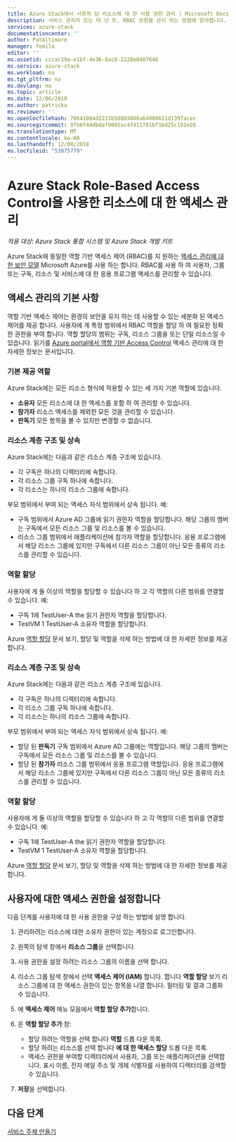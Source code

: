 ```yaml
---
title: Azure Stack에서 사용자 당 리소스에 대 한 사용 권한 관리 | Microsoft Docs
description: 서비스 관리자 또는 테 넌 트, RBAC 권한을 관리 하는 방법에 알아봅니다.
services: azure-stack
documentationcenter: ''
author: PatAltimore
manager: femila
editor: ''
ms.assetid: cccac19a-e1bf-4e36-8ac8-2228e8487646
ms.service: azure-stack
ms.workload: na
ms.tgt_pltfrm: na
ms.devlang: na
ms.topic: article
ms.date: 12/06/2018
ms.author: patricka
ms.reviewer: ''
ms.openlocfilehash: 70641084d2213b50803800a64000611d139facec
ms.sourcegitcommit: 9fb6f44dbdaf9002ac4f411781bf1bd25c191e26
ms.translationtype: MT
ms.contentlocale: ko-KR
ms.lasthandoff: 12/08/2018
ms.locfileid: "53075779"
---
```

# <a name="manage-access-to-resources-with-azure-stack-role-based-access-control"></a>Azure Stack Role-Based Access Control을 사용한 리소스에 대 한 액세스 관리

*적용 대상: Azure Stack 통합 시스템 및 Azure Stack 개발 키트*

Azure Stack에 동일한 역할 기반 액세스 제어 (RBAC)를 지 원하는 [액세스 관리에 대 한 보안 모델](https://docs.microsoft.com/azure/role-based-access-control/overview) Microsoft Azure를 사용 하는 합니다. RBAC를 사용 하 여 사용자, 그룹 또는 구독, 리소스 및 서비스에 대 한 응용 프로그램 액세스를 관리할 수 있습니다.

## <a name="basics-of-access-management"></a>액세스 관리의 기본 사항

역할 기반 액세스 제어는 환경의 보안을 유지 하는 데 사용할 수 있는 세분화 된 액세스 제어를 제공 합니다. 사용자에 게 특정 범위에서 RBAC 역할을 할당 하 여 필요한 정확한 권한을 부여 합니다. 역할 할당의 범위는 구독, 리소스 그룹을 또는 단일 리소스일 수 있습니다. 읽기를 [Azure portal에서 역할 기반 Access Control](https://docs.microsoft.com/azure/role-based-access-control/overview) 액세스 관리에 대 한 자세한 정보는 문서입니다.

### <a name="built-in-roles"></a>기본 제공 역할

Azure Stack에는 모든 리소스 형식에 적용할 수 있는 세 가지 기본 역할에 있습니다.

* **소유자** 모든 리소스에 대 한 액세스를 포함 하 여 관리할 수 있습니다.
* **참가자** 리소스 액세스를 제외한 모든 것을 관리할 수 있습니다.
* **판독기** 모든 항목을 볼 수 있지만 변경할 수 없습니다.

### <a name="resource-hierarchy-and-inheritance"></a>리소스 계층 구조 및 상속

Azure Stack에는 다음과 같은 리소스 계층 구조에 있습니다.

* 각 구독은 하나의 디렉터리에 속합니다.
* 각 리소스 그룹 구독 하나에 속합니다.
* 각 리소스는 하나의 리소스 그룹에 속합니다.

부모 범위에서 부여 되는 액세스 자식 범위에서 상속 됩니다. 예: 

* 구독 범위에서 Azure AD 그룹에 읽기 권한자 역할을 할당합니다. 해당 그룹의 멤버는 구독에서 모든 리소스 그룹 및 리소스를 볼 수 있습니다.
* 리소스 그룹 범위에서 애플리케이션에 참가자 역할을 할당합니다. 응용 프로그램에서 해당 리소스 그룹에 있지만 구독에서 다른 리소스 그룹이 아닌 모든 종류의 리소스를 관리할 수 있습니다.

### <a name="assigning-roles"></a>역할 할당

사용자에 게 둘 이상의 역할을 할당할 수 있습니다 하 고 각 역할의 다른 범위를 연결할 수 있습니다. 예: 

* 구독 1에 TestUser-A the 읽기 권한자 역할을 할당합니다.
* TestVM 1 TestUser-A 소유자 역할을 할당합니다.

Azure [역할 할당](https://docs.microsoft.com/azure/role-based-access-control/role-assignments-portal) 문서 보기, 할당 및 역할을 삭제 하는 방법에 대 한 자세한 정보를 제공 합니다.

### <a name="resource-hierarchy-and-inheritance"></a>리소스 계층 구조 및 상속

Azure Stack에는 다음과 같은 리소스 계층 구조에 있습니다.

* 각 구독은 하나의 디렉터리에 속합니다.
* 각 리소스 그룹 구독 하나에 속합니다.
* 각 리소스는 하나의 리소스 그룹에 속합니다.

부모 범위에서 부여 되는 액세스 자식 범위에서 상속 됩니다. 예: 

* 할당 된 **판독기** 구독 범위에서 Azure AD 그룹에는 역할입니다. 해당 그룹의 멤버는 구독에서 모든 리소스 그룹 및 리소스를 볼 수 있습니다.
* 할당 된 **참가자** 리소스 그룹 범위에서 응용 프로그램 역할입니다. 응용 프로그램에서 해당 리소스 그룹에 있지만 구독에서 다른 리소스 그룹이 아닌 모든 종류의 리소스를 관리할 수 있습니다.

### <a name="assigning-roles"></a>역할 할당

사용자에 게 둘 이상의 역할을 할당할 수 있습니다 하 고 각 역할의 다른 범위를 연결할 수 있습니다. 예: 

* 구독 1에 TestUser-A the 읽기 권한자 역할을 할당합니다.
* TestVM 1 TestUser-A 소유자 역할을 할당합니다.

Azure [역할 할당](https://docs.microsoft.com/azure/role-based-access-control/role-assignments-portal) 문서 보기, 할당 및 역할을 삭제 하는 방법에 대 한 자세한 정보를 제공 합니다.

## <a name="set-access-permissions-for-a-user"></a>사용자에 대한 액세스 권한을 설정합니다

다음 단계를 사용자에 대 한 사용 권한을 구성 하는 방법에 설명 합니다.

1. 관리하려는 리소스에 대한 소유자 권한이 있는 계정으로 로그인합니다.
2. 왼쪽의 탐색 창에서 **리소스 그룹**을 선택합니다.
3. 사용 권한을 설정 하려는 리소스 그룹의 이름을 선택 합니다.
4. 리소스 그룹 탐색 창에서 선택 **액세스 제어 (IAM)** 합니다. 합니다 **역할 할당** 보기 리소스 그룹에 대 한 액세스 권한이 있는 항목을 나열 합니다. 필터링 및 결과 그룹화 수 있습니다.
5. 에 **액세스 제어** 메뉴 모음에서 **역할 할당 추가**합니다.
6. 온 **역할 할당 추가** 창:

   * 할당 하려는 역할을 선택 합니다 **역할** 드롭 다운 목록.
   * 할당 하려는 리소스를 선택 합니다 **에 대 한 액세스 할당** 드롭 다운 목록.
   * 액세스 권한을 부여할 디렉터리에서 사용자, 그룹 또는 애플리케이션을 선택합니다. 표시 이름, 전자 메일 주소 및 개체 식별자를 사용하여 디렉터리를 검색할 수 있습니다.

7. **저장**을 선택합니다.

## <a name="next-steps"></a>다음 단계

[서비스 주체 만들기](azure-stack-create-service-principals.md)